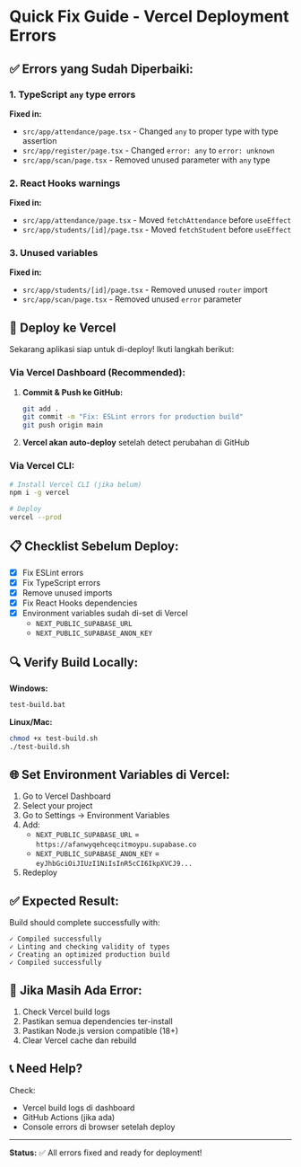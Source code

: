 # Quick Fix Guide - Vercel Deployment Errors

## ✅ Errors yang Sudah Diperbaiki:

### 1. TypeScript `any` type errors
**Fixed in:**
- `src/app/attendance/page.tsx` - Changed `any` to proper type with type assertion
- `src/app/register/page.tsx` - Changed `error: any` to `error: unknown`
- `src/app/scan/page.tsx` - Removed unused parameter with `any` type

### 2. React Hooks warnings
**Fixed in:**
- `src/app/attendance/page.tsx` - Moved `fetchAttendance` before `useEffect`
- `src/app/students/[id]/page.tsx` - Moved `fetchStudent` before `useEffect`

### 3. Unused variables
**Fixed in:**
- `src/app/students/[id]/page.tsx` - Removed unused `router` import
- `src/app/scan/page.tsx` - Removed unused `error` parameter

## 🚀 Deploy ke Vercel

Sekarang aplikasi siap untuk di-deploy! Ikuti langkah berikut:

### Via Vercel Dashboard (Recommended):

1. **Commit & Push ke GitHub:**
   ```bash
   git add .
   git commit -m "Fix: ESLint errors for production build"
   git push origin main
   ```

2. **Vercel akan auto-deploy** setelah detect perubahan di GitHub

### Via Vercel CLI:

```bash
# Install Vercel CLI (jika belum)
npm i -g vercel

# Deploy
vercel --prod
```

## 📋 Checklist Sebelum Deploy:

- [x] Fix ESLint errors
- [x] Fix TypeScript errors
- [x] Remove unused imports
- [x] Fix React Hooks dependencies
- [x] Environment variables sudah di-set di Vercel
  - `NEXT_PUBLIC_SUPABASE_URL`
  - `NEXT_PUBLIC_SUPABASE_ANON_KEY`

## 🔍 Verify Build Locally:

**Windows:**
```bash
test-build.bat
```

**Linux/Mac:**
```bash
chmod +x test-build.sh
./test-build.sh
```

## 🌐 Set Environment Variables di Vercel:

1. Go to Vercel Dashboard
2. Select your project
3. Go to Settings → Environment Variables
4. Add:
   - `NEXT_PUBLIC_SUPABASE_URL` = `https://afanwyqehceqcitmoypu.supabase.co`
   - `NEXT_PUBLIC_SUPABASE_ANON_KEY` = `eyJhbGciOiJIUzI1NiIsInR5cCI6IkpXVCJ9...`
5. Redeploy

## ✅ Expected Result:

Build should complete successfully with:
```
✓ Compiled successfully
✓ Linting and checking validity of types
✓ Creating an optimized production build
✓ Compiled successfully
```

## 🐛 Jika Masih Ada Error:

1. Check Vercel build logs
2. Pastikan semua dependencies ter-install
3. Pastikan Node.js version compatible (18+)
4. Clear Vercel cache dan rebuild

## 📞 Need Help?

Check:
- Vercel build logs di dashboard
- GitHub Actions (jika ada)
- Console errors di browser setelah deploy

---

**Status:** ✅ All errors fixed and ready for deployment!
